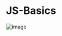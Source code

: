 # JS-Basics

![image](https://github.com/user-attachments/assets/bef4325d-b5b8-42b5-a103-47350922f3a0)

